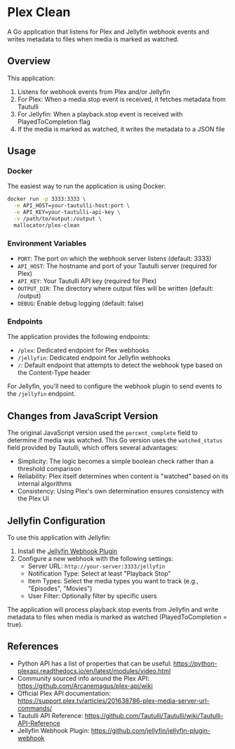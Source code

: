 # Plex Clean

A Go application that listens for Plex and Jellyfin webhook events and writes metadata to files when media is marked as watched.

## Overview

This application:
1. Listens for webhook events from Plex and/or Jellyfin
2. For Plex: When a media.stop event is received, it fetches metadata from Tautulli
3. For Jellyfin: When a playback.stop event is received with PlayedToCompletion flag
4. If the media is marked as watched, it writes the metadata to a JSON file

## Usage

### Docker

The easiest way to run the application is using Docker:

```bash
docker run -p 3333:3333 \
  -e API_HOST=your-tautulli-host:port \
  -e API_KEY=your-tautulli-api-key \
  -v /path/to/output:/output \
  mallocator/plex-clean
```

### Environment Variables

- `PORT`: The port on which the webhook server listens (default: 3333)
- `API_HOST`: The hostname and port of your Tautulli server (required for Plex)
- `API_KEY`: Your Tautulli API key (required for Plex)
- `OUTPUT_DIR`: The directory where output files will be written (default: /output)
- `DEBUG`: Enable debug logging (default: false)

### Endpoints

The application provides the following endpoints:

- `/plex`: Dedicated endpoint for Plex webhooks
- `/jellyfin`: Dedicated endpoint for Jellyfin webhooks
- `/`: Default endpoint that attempts to detect the webhook type based on the Content-Type header

For Jellyfin, you'll need to configure the webhook plugin to send events to the `/jellyfin` endpoint.

## Changes from JavaScript Version

The original JavaScript version used the `percent_complete` field to determine if media was watched. This Go version uses the `watched_status` field provided by Tautulli, which offers several advantages:

- Simplicity: The logic becomes a simple boolean check rather than a threshold comparison
- Reliability: Plex itself determines when content is "watched" based on its internal algorithms
- Consistency: Using Plex's own determination ensures consistency with the Plex UI

## Jellyfin Configuration

To use this application with Jellyfin:

1. Install the [Jellyfin Webhook Plugin](https://github.com/jellyfin/jellyfin-plugin-webhook)
2. Configure a new webhook with the following settings:
   - Server URL: `http://your-server:3333/jellyfin`
   - Notification Type: Select at least "Playback Stop"
   - Item Types: Select the media types you want to track (e.g., "Episodes", "Movies")
   - User Filter: Optionally filter by specific users

The application will process playback.stop events from Jellyfin and write metadata to files when media is marked as watched (PlayedToCompletion = true).

## References

* Python API has a list of properties that can be useful: https://python-plexapi.readthedocs.io/en/latest/modules/video.html
* Community sourced info around the Plex API: https://github.com/Arcanemagus/plex-api/wiki
* Official Plex API documentation: https://support.plex.tv/articles/201638786-plex-media-server-url-commands/
* Tautulli API Reference: https://github.com/Tautulli/Tautulli/wiki/Tautulli-API-Reference
* Jellyfin Webhook Plugin: https://github.com/jellyfin/jellyfin-plugin-webhook
